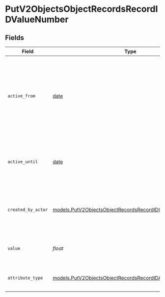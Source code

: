 # PutV2ObjectsObjectRecordsRecordIDValueNumber


## Fields

| Field                                                                                                                            | Type                                                                                                                             | Required                                                                                                                         | Description                                                                                                                      | Example                                                                                                                          |
| -------------------------------------------------------------------------------------------------------------------------------- | -------------------------------------------------------------------------------------------------------------------------------- | -------------------------------------------------------------------------------------------------------------------------------- | -------------------------------------------------------------------------------------------------------------------------------- | -------------------------------------------------------------------------------------------------------------------------------- |
| `active_from`                                                                                                                    | [date](https://docs.python.org/3/library/datetime.html#date-objects)                                                             | :heavy_check_mark:                                                                                                               | The point in time at which this value was made "active". `active_from` can be considered roughly analogous to `created_at`.      | 2023-01-01T15:00:00.000000000Z                                                                                                   |
| `active_until`                                                                                                                   | [date](https://docs.python.org/3/library/datetime.html#date-objects)                                                             | :heavy_check_mark:                                                                                                               | The point in time at which this value was deactivated. If `null`, the value is active.                                           | 2023-01-01T15:00:00.000000000Z                                                                                                   |
| `created_by_actor`                                                                                                               | [models.PutV2ObjectsObjectRecordsRecordIDCreatedByActor10](../models/putv2objectsobjectrecordsrecordidcreatedbyactor10.md)       | :heavy_check_mark:                                                                                                               | The actor that created this value.                                                                                               | {<br/>"type": "workspace-member",<br/>"id": "50cf242c-7fa3-4cad-87d0-75b1af71c57b"<br/>}                                         |
| `value`                                                                                                                          | *float*                                                                                                                          | :heavy_check_mark:                                                                                                               | Numbers are persisted as 64 bit floats.                                                                                          | 42                                                                                                                               |
| `attribute_type`                                                                                                                 | [models.PutV2ObjectsObjectRecordsRecordIDAttributeTypeNumber](../models/putv2objectsobjectrecordsrecordidattributetypenumber.md) | :heavy_check_mark:                                                                                                               | The attribute type of the value.                                                                                                 | number                                                                                                                           |